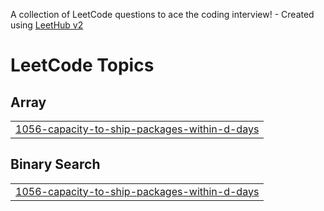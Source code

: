 A collection of LeetCode questions to ace the coding interview! - Created using [LeetHub v2](https://github.com/arunbhardwaj/LeetHub-2.0)
<!---LeetCode Topics Start-->
# LeetCode Topics
## Array
|  |
| ------- |
| [1056-capacity-to-ship-packages-within-d-days](https://github.com/boialok/LeetCode/tree/master/1056-capacity-to-ship-packages-within-d-days) |
## Binary Search
|  |
| ------- |
| [1056-capacity-to-ship-packages-within-d-days](https://github.com/boialok/LeetCode/tree/master/1056-capacity-to-ship-packages-within-d-days) |
<!---LeetCode Topics End-->